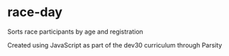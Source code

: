 # race-day
Sorts race participants by age and registration

Created using JavaScript as part of the dev30 curriculum through Parsity

